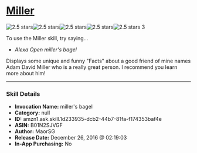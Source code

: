 # [Miller](http://alexa.amazon.com/#skills/amzn1.ask.skill.1d233935-dcb2-44b7-81fa-f174353baf4e)
![2.5 stars](../../images/ic_star_black_18dp_1x.png)![2.5 stars](../../images/ic_star_black_18dp_1x.png)![2.5 stars](../../images/ic_star_half_black_18dp_1x.png)![2.5 stars](../../images/ic_star_border_black_18dp_1x.png)![2.5 stars](../../images/ic_star_border_black_18dp_1x.png) 3

To use the Miller skill, try saying...

* *Alexa Open miller's bagel*

Displays some unique and funny "Facts" about a good friend of mine names Adam David Miller who is a really great person. I recommend you learn more about him!

***

### Skill Details

* **Invocation Name:** miller's bagel
* **Category:** null
* **ID:** amzn1.ask.skill.1d233935-dcb2-44b7-81fa-f174353baf4e
* **ASIN:** B01N2SJVGF
* **Author:** MaorSG
* **Release Date:** December 26, 2016 @ 02:19:03
* **In-App Purchasing:** No
